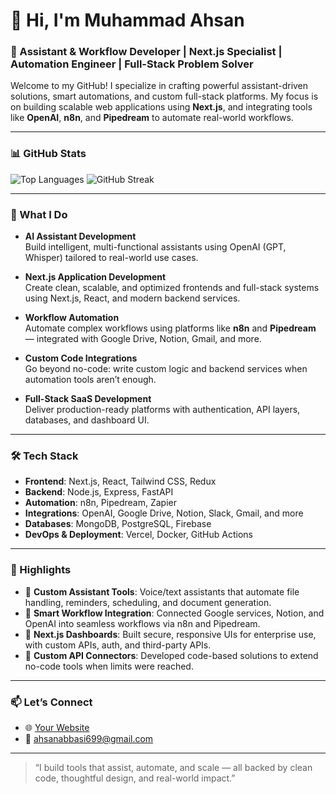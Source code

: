 # 👋 Hi, I'm Muhammad Ahsan

### 🧠 Assistant & Workflow Developer | Next.js Specialist | Automation Engineer | Full-Stack Problem Solver

Welcome to my GitHub! I specialize in crafting powerful assistant-driven solutions, smart automations, and custom full-stack platforms. My focus is on building scalable web applications using **Next.js**, and integrating tools like **OpenAI**, **n8n**, and **Pipedream** to automate real-world workflows.

---

### 📊 GitHub Stats


![Top Languages](https://github-readme-stats.vercel.app/api/top-langs/?username=ahsanabbasi404&layout=compact&theme=radical)
![GitHub Streak](https://streak-stats.demolab.com/?user=ahsanabbasi404&theme=radical)

---

### 💼 What I Do

- **AI Assistant Development**  
  Build intelligent, multi-functional assistants using OpenAI (GPT, Whisper) tailored to real-world use cases.

- **Next.js Application Development**  
  Create clean, scalable, and optimized frontends and full-stack systems using Next.js, React, and modern backend services.

- **Workflow Automation**  
  Automate complex workflows using platforms like **n8n** and **Pipedream** — integrated with Google Drive, Notion, Gmail, and more.

- **Custom Code Integrations**  
  Go beyond no-code: write custom logic and backend services when automation tools aren’t enough.

- **Full-Stack SaaS Development**  
  Deliver production-ready platforms with authentication, API layers, databases, and dashboard UI.

---

### 🛠️ Tech Stack

- **Frontend**: Next.js, React, Tailwind CSS, Redux
- **Backend**: Node.js, Express, FastAPI
- **Automation**: n8n, Pipedream, Zapier
- **Integrations**: OpenAI, Google Drive, Notion, Slack, Gmail, and more
- **Databases**: MongoDB, PostgreSQL, Firebase
- **DevOps & Deployment**: Vercel, Docker, GitHub Actions

---

### 🚀 Highlights

- 🧩 **Custom Assistant Tools**: Voice/text assistants that automate file handling, reminders, scheduling, and document generation.
- 🔄 **Smart Workflow Integration**: Connected Google services, Notion, and OpenAI into seamless workflows via n8n and Pipedream.
- 🧱 **Next.js Dashboards**: Built secure, responsive UIs for enterprise use, with custom APIs, auth, and third-party APIs.
- 🔧 **Custom API Connectors**: Developed code-based solutions to extend no-code tools when limits were reached.

---

### 📫 Let’s Connect

- 🌐 [Your Website](me.nextwith.net)
- 📧 ahsanabbasi699@gmail.com

---

> “I build tools that assist, automate, and scale — all backed by clean code, thoughtful design, and real-world impact.”

